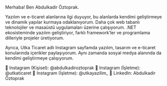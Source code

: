 Merhaba! Ben Abdulkadir Öztoprak.

Yazılım ve e-ticaret alanlarına ilgi duyuyor, bu alanlarda kendimi geliştirmeye ve dinamik yapılar kurmaya odaklanıyorum. Daha çok web tabanlı teknolojiler ve masaüstü uygulamaları üzerine çalışıyorum. .NET ekosisteminde yazılım geliştiriyor, farklı framework’ler ve programlama dilleriyle projeler üretiyorum.

Ayrıca, Utka Ticaret adlı Instagram sayfamda yazılım, tasarım ve e-ticaret konularında içerikler paylaşıyorum. Aynı zamanda sosyal medya alanında da kendimi geliştirmeye çalışıyorum.

📌 Instagram (Kişisel): @abdulkadiroztoprak
📌 Instagram (İşletme): @utkaticaret
📌 Instagram (İşletme): @utkayazilim_
📌 LinkedIn: Abdulkadir Öztoprak

